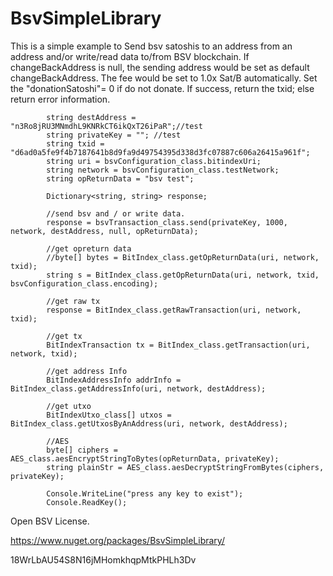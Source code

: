 # BsvSimpleLibrary
This is a simple example to Send bsv satoshis to an address from an address and/or write/read data to/from BSV blockchain. 
If changeBackAddress is null, the sending address would be set as default changeBackAddress. 
The fee would be set to 1.0x Sat/B automatically. 
Set the "donationSatoshi"= 0 if do not donate. 
If success, return the txid; else return error information. 

            string destAddress = "n3Ro8jRU3MNmdhL9KNRkCT6ikQxT26iPaR";//test
            string privateKey = ""; //test
            string txid = "d6ad0a5fe9f4b7187641b8d9fa9d49754395d338d3fc07887c606a26415a961f";
            string uri = bsvConfiguration_class.bitindexUri;
            string network = bsvConfiguration_class.testNetwork;
            string opReturnData = "bsv test";

            Dictionary<string, string> response;

            //send bsv and / or write data.
            response = bsvTransaction_class.send(privateKey, 1000, network, destAddress, null, opReturnData);

            //get opreturn data
            //byte[] bytes = BitIndex_class.getOpReturnData(uri, network, txid);
            string s = BitIndex_class.getOpReturnData(uri, network, txid, bsvConfiguration_class.encoding);

            //get raw tx
            response = BitIndex_class.getRawTransaction(uri, network, txid);

            //get tx
            BitIndexTransaction tx = BitIndex_class.getTransaction(uri, network, txid);

            //get address Info
            BitIndexAddressInfo addrInfo = BitIndex_class.getAddressInfo(uri, network, destAddress);

            //get utxo
            BitIndexUtxo_class[] utxos = BitIndex_class.getUtxosByAnAddress(uri, network, destAddress);
            
            //AES
            byte[] ciphers = AES_class.aesEncryptStringToBytes(opReturnData, privateKey);
            string plainStr = AES_class.aesDecryptStringFromBytes(ciphers, privateKey);

            Console.WriteLine("press any key to exist");
            Console.ReadKey();

Open BSV License.

https://www.nuget.org/packages/BsvSimpleLibrary/

18WrLbAU54S8N16jMHomkhqpMtkPHLh3Dv

